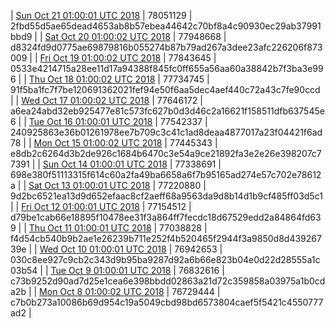 | [Sun Oct 21 01:00:01 UTC 2018](https://transfer.sh/109h83/trcninja-dbdump-20181021010001.tar.bz2) | 78051129 | 2fbd55d5ae65dead4653ab8b57ebea44642c70bf8a4c90930ec29ab37991bbd9 | 
| [Sat Oct 20 01:00:02 UTC 2018](https://transfer.sh/7v3UB/trcninja-dbdump-20181020010001.tar.bz2) | 77948668 | d8324fd9d0775ae69879816b055274b87b79ad267a3dee23afc226206f873009 | 
| [Fri Oct 19 01:00:02 UTC 2018](https://transfer.sh/HkTxS/trcninja-dbdump-20181019010002.tar.bz2) | 77843645 | 0533e4214715a28ee11d17a94388f845fc0ff655a56aa60a38842b7f3ba3e996 | 
| [Thu Oct 18 01:00:02 UTC 2018](https://transfer.sh/SJqY3/trcninja-dbdump-20181018010002.tar.bz2) | 77734745 | 91f5ba1fc7f7be120691362021fef94e50f6aa5dec4aef440c72a43c7fe90ccd | 
| [Wed Oct 17 01:00:02 UTC 2018](https://transfer.sh/vO4Zo/trcninja-dbdump-20181017010002.tar.bz2) | 77646172 | a6ea24abd32eb925477e81c573fc627b0d3d46c2a16621f158511dfb637545e6 | 
| [Tue Oct 16 01:00:01 UTC 2018](https://transfer.sh/nG4ap/trcninja-dbdump-20181016010001.tar.bz2) | 77542337 | 240925863e36b01261978ee7b709c3c41c1ad8deaa4877017a23f04421f6ad78 | 
| [Mon Oct 15 01:00:02 UTC 2018](https://transfer.sh/s0qsC/trcninja-dbdump-20181015010002.tar.bz2) | 77445343 | e8db2c6264d3b2de926c1684b6470c3e54a9ce21892fa3e2e26e398207c77391 | 
| [Sun Oct 14 01:00:01 UTC 2018](https://transfer.sh/tifcs/trcninja-dbdump-20181014010001.tar.bz2) | 77338691 | 698e380f51113315f614c60a2fa49ba6658a6f7b95165ad274e57c702e78612a | 
| [Sat Oct 13 01:00:01 UTC 2018](https://transfer.sh/b8Mb7/trcninja-dbdump-20181013010001.tar.bz2) | 77220880 | 9d2bc6521ea13d9d652efaac8cf2aeff68a9563da9d8b14d1b9cf485ff03d5c1 | 
| [Fri Oct 12 01:00:01 UTC 2018](https://transfer.sh/CBonj/trcninja-dbdump-20181012010001.tar.bz2) | 77154512 | d79be1cab66e18895f10478ee31f3a864ff7fecdc18d67529edd2a84864fd639 | 
| [Thu Oct 11 01:00:01 UTC 2018]() | 77038828 | f4d54cb540b9b2ae1e26239b711e252f4b520465f2944f3a9850d8d43926739e | 
| [Wed Oct 10 01:00:01 UTC 2018](https://transfer.sh/13l0GG/trcninja-dbdump-20181010010001.tar.bz2) | 76942653 | 030c8ee927c9cb2c343d9b95ba9287d92a6b66e823b04e0d22d28555a1c03b54 | 
| [Tue Oct  9 01:00:01 UTC 2018](https://transfer.sh/b1buD/trcninja-dbdump-20181009010001.tar.bz2) | 76832616 | c73b9252d90ad7d25e1cea6e398bbdd02863a21d72c359858a03975a1b0cda2b | 
| [Mon Oct  8 01:00:02 UTC 2018](https://transfer.sh/uHUk3/trcninja-dbdump-20181008010002.tar.bz2) | 76729444 | c7b0b273a10086b69d954c19a5049cbd98bd6573804caef5f5421c4550777ad2 | 
